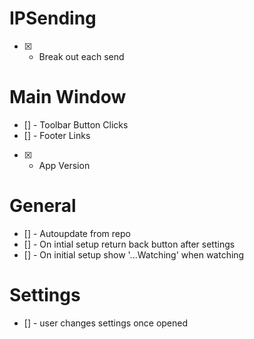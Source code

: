 # IPSending

-   [x] -   Break out each send

# Main Window

-   [] - Toolbar Button Clicks
-   [] - Footer Links
-   [x] -   App Version

# General

-   [] - Autoupdate from repo
-   [] - On intial setup return back button after settings
-   [] - On initial setup show '...Watching' when watching

# Settings

-   [] - user changes settings once opened
